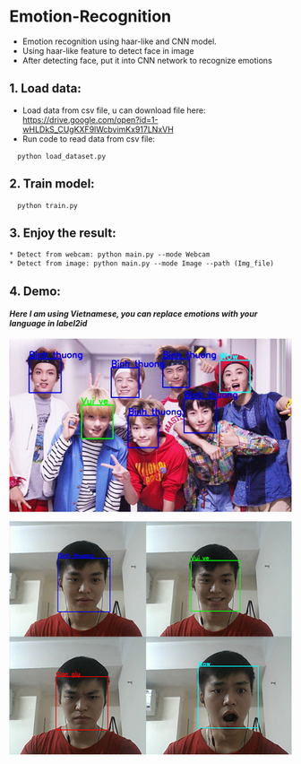 # Emotion-Recognition
- Emotion recognition using haar-like and CNN model.
- Using haar-like feature to detect face in image
- After detecting face, put it into CNN network to recognize emotions

## 1. Load data:
- Load data from csv file, u can download file here: https://drive.google.com/open?id=1-wHLDkS_CUgKXF9lWcbvimKx917LNxVH
- Run code to read data from csv file:
```
  python load_dataset.py
```
## 2. Train model:
```
  python train.py
```
## 3. Enjoy the result:
```
* Detect from webcam: python main.py --mode Webcam
* Detect from image: python main.py --mode Image --path (Img_file)
```
## 4. Demo: 
#### *Here I am using Vietnamese, you can replace emotions with your language in label2id*
<p align="center"> <img src="https://github.com/manhminno/Emotion-Recognition/blob/master/Result.jpg"></p>
<p align="center"> <img src="https://github.com/manhminno/Emotion-Recognition/blob/master/Demo.jpg"></p>
